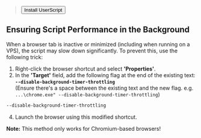 
> <a href="https://mackodusko.github.io/dusan/script.user.js" target="_blank"><button>Install UserScript</button></a>


## Ensuring Script Performance in the Background

When a browser tab is inactive or minimized (including when running on a VPS), the script may slow down significantly. To prevent this, use the following trick:

1. Right-click the browser shortcut and select <b>'Properties'</b>.
2. In the <b>'Target'</b> field, add the following flag at the end of the existing text: <b>`--disable-background-timer-throttling`</b>
<br>(Ensure there's a space between the existing text and the new flag. e.g. `...\chrome.exe" --disable-background-timer-throttling`)
```bash
--disable-background-timer-throttling
```
4. Launch the browser using this modified shortcut.

<b>Note:</b> This method only works for Chromium-based browsers!
